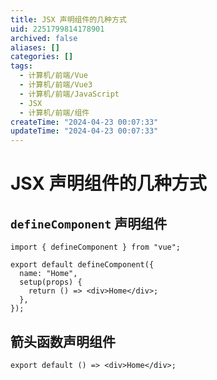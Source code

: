 ```yaml
---
title: JSX 声明组件的几种方式
uid: 2251799814178901
archived: false
aliases: []
categories: []
tags:
  - 计算机/前端/Vue
  - 计算机/前端/Vue3
  - 计算机/前端/JavaScript
  - JSX
  - 计算机/前端/组件
createTime: "2024-04-23 00:07:33"
updateTime: "2024-04-23 00:07:33"
---
```


# JSX 声明组件的几种方式

## `defineComponent` 声明组件

```tsx
import { defineComponent } from "vue";

export default defineComponent({
  name: "Home",
  setup(props) {
    return () => <div>Home</div>;
  },
});
```

## 箭头函数声明组件

```tsx
export default () => <div>Home</div>;
```
